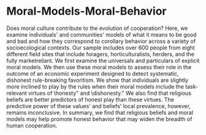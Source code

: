 # Moral-Models-Moral-Behavior
Does moral culture contribute to the evolution of cooperation? Here, we examine individuals' and
communities' models of what it means to be good and bad and how they correspond to corollary
behavior across a variety of socioecological contexts. Our sample includes over 600 people from
eight different field sites that include foragers, horticulturalists, herders, and the fully marketreliant.
We first examine the universals and particulars of explicit moral models. We then use
these moral models to assess their role in the outcome of an economic experiment designed to
detect systematic, dishonest rule-breaking favoritism. We show that individuals are slightly more
inclined to play by the rules when their moral models include the task-relevant virtues of \honesty"
and \dishonesty." We also find that religious beliefs are better predictors of honest play than
these virtues. The predictive power of these values' and beliefs' local prevalence, however, remains
inconclusive. In summary, we find that religious beliefs and moral models may help promote honest
behavior that may widen the breadth of human cooperation.
